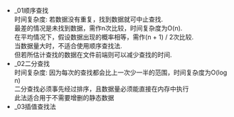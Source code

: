 - _01顺序查找  
    时间复杂度: 若数据没有重复，找到数据就可中止查找.  
    最差的情况是未找到数据，需作n次比较，时间复杂度为O(n).  
    在平均情况下，假设数据出现的概率相等，需作(n + 1) / 2次比较.  
    当数据量大时，不适合使用顺序查找法.  
    但若所估计查找的数据在文件前端则可以减少查找的时间.  
- _02二分查找  
    时间复杂度: 因为每次的查找都会比上一次少一半的范围，时间复杂度为O(log n)  
    二分查找必须事先经过排序，且数据量必须能直接在内存中执行  
    此法适合用于不需要增删的静态数据  
- _03插值查找法  